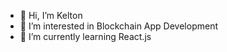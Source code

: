 - 👋 Hi, I’m Kelton
- 👀 I’m interested in Blockchain App Development
- 🌱 I’m currently learning React.js


<!---
khale913/khale913 is a ✨ special ✨ repository because its `README.md` (this file) appears on your GitHub profile.
You can click the Preview link to take a look at your changes.
--->
